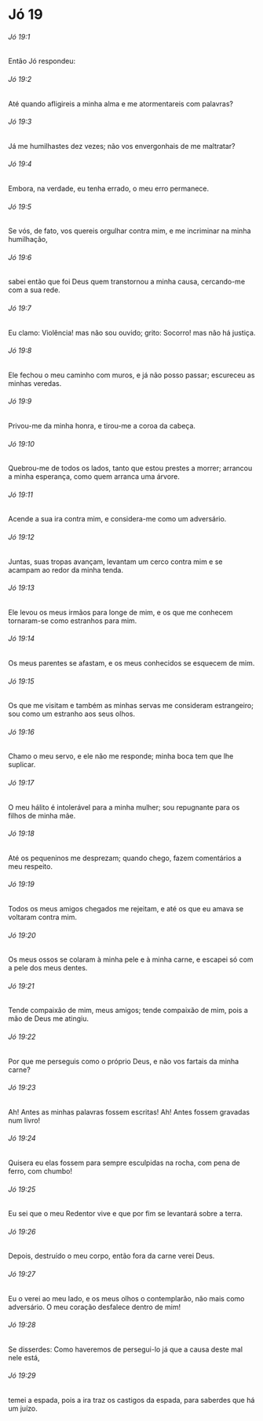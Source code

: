 # Jó 19

###### Jó 19:1

Então Jó respondeu:

###### Jó 19:2

Até quando afligireis a minha alma e me atormentareis com palavras?

###### Jó 19:3

Já me humilhastes dez vezes; não vos envergonhais de me maltratar?

###### Jó 19:4

Embora, na verdade, eu tenha errado, o meu erro permanece.

###### Jó 19:5

Se vós, de fato, vos quereis orgulhar contra mim, e me incriminar na minha humilhação,

###### Jó 19:6

sabei então que foi Deus quem transtornou a minha causa, cercando-me com a sua rede.

###### Jó 19:7

Eu clamo: Violência! mas não sou ouvido; grito: Socorro! mas não há justiça.

###### Jó 19:8

Ele fechou o meu caminho com muros, e já não posso passar; escureceu as minhas veredas.

###### Jó 19:9

Privou-me da minha honra, e tirou-me a coroa da cabeça.

###### Jó 19:10

Quebrou-me de todos os lados, tanto que estou prestes a morrer; arrancou a minha esperança, como quem arranca uma árvore.

###### Jó 19:11

Acende a sua ira contra mim, e considera-me como um adversário.

###### Jó 19:12

Juntas, suas tropas avançam, levantam um cerco contra mim e se acampam ao redor da minha tenda.

###### Jó 19:13

Ele levou os meus irmãos para longe de mim, e os que me conhecem tornaram-se como estranhos para mim.

###### Jó 19:14

Os meus parentes se afastam, e os meus conhecidos se esquecem de mim.

###### Jó 19:15

Os que me visitam e também as minhas servas me consideram estrangeiro; sou como um estranho aos seus olhos.

###### Jó 19:16

Chamo o meu servo, e ele não me responde; minha boca tem que lhe suplicar.

###### Jó 19:17

O meu hálito é intolerável para a minha mulher; sou repugnante para os filhos de minha mãe.

###### Jó 19:18

Até os pequeninos me desprezam; quando chego, fazem comentários a meu respeito.

###### Jó 19:19

Todos os meus amigos chegados me rejeitam, e até os que eu amava se voltaram contra mim.

###### Jó 19:20

Os meus ossos se colaram à minha pele e à minha carne, e escapei só com a pele dos meus dentes.

###### Jó 19:21

Tende compaixão de mim, meus amigos; tende compaixão de mim, pois a mão de Deus me atingiu.

###### Jó 19:22

Por que me perseguis como o próprio Deus, e não vos fartais da minha carne?

###### Jó 19:23

Ah! Antes as minhas palavras fossem escritas! Ah! Antes fossem gravadas num livro!

###### Jó 19:24

Quisera eu elas fossem para sempre esculpidas na rocha, com pena de ferro, com chumbo!

###### Jó 19:25

Eu sei que o meu Redentor vive e que por fim se levantará sobre a terra.

###### Jó 19:26

Depois, destruído o meu corpo, então fora da carne verei Deus.

###### Jó 19:27

Eu o verei ao meu lado, e os meus olhos o contemplarão, não mais como adversário. O meu coração desfalece dentro de mim!

###### Jó 19:28

Se disserdes: Como haveremos de persegui-lo já que a causa deste mal nele está,

###### Jó 19:29

temei a espada, pois a ira traz os castigos da espada, para saberdes que há um juízo.

